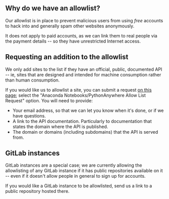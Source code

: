 
<!--
.. title: Requesting Allowlist additions
.. slug: RequestingAllowlistAdditions
.. date: 2017-10-02 10:35:28 UTC+01:00
.. tags:
.. category:
.. link:
.. description:
.. type: text
-->


## Why do we have an allowlist?

Our allowlist is in place to prevent malicious users from using *free* accounts
to hack into and generally spam other websites anonymously.

It does not apply to paid accounts, as we can link them to real people via the
payment details -- so they have unrestricted Internet access.


## Requesting an addition to the allowlist

We only add sites to the list if they have an official, public, documented API -- ie, sites
that are designed and intended for machine consumption rather than human consumption.

If you would like us to allowlist a site, you can submit a request 
[on this page](https://support.anaconda.com/hc/en-us/requests/new?ticket_form_id=12899057104787);
select the "Anaconda Notebooks/PythonAnywhere Allow List Request" option.  You
will need to provide:

* Your email address, so that we can let you know when it's done, or if we have questions.
* A link to the API documentation. Particularly to documentation that states
  the domain where the API is published.
* The domain or domains (including subdomains) that the API is served from.


## GitLab instances

GitLab instances are a special case; we are currently allowing the allowlisting
of any GitLab instance if it has public repositories available on it --
even if it doesn't allow people in general to sign up for accounts.

If you would like a GitLab instance to be allowlisted, send us a link to a
public repository hosted there.

